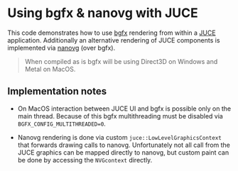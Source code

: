 # Using bgfx & nanovg with JUCE

This code demonstrates how to use [bgfx](https://github.com/bkaradzic/bgfx) rendering from within a [JUCE](https://github.com/juce-framework/JUCE) application. Additionally an alternative rendering of JUCE components is implemented via [nanovg](https://github.com/memononen/nanovg) (over bgfx).

> When compiled as is bgfx will be using Direct3D on Windows and Metal on MacOS.

## Implementation notes

- On MacOS interaction between JUCE UI and bgfx is possible only on the main thread. Because of this bgfx multithreading must be disabled via `BGFX_CONFIG_MULTITHREADED=0`.

- Nanovg rendering is done via custom `juce::LowLevelGraphicsContext` that forwards drawing calls to nanovg. Unfortunately not all call from the JUCE graphics can be mapped directly to nanovg, but custom paint can be done by accessing the `NVGcontext` directly.

